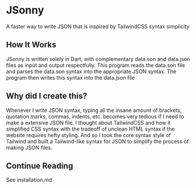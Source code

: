 # JSonny
A faster way to write JSON that is inspired by TailwindCSS syntax simplicity

## How It Works
JSonny is written solely in Dart, with complementary data.son and data.json files as input and output respectfully. This program reads the data.son file and parses the data.son syntax into the appropriate JSON syntax. The program then writes this syntax into the data.json file

## Why did I create this?
Whenever I write JSON syntax, typing all the insane amount of brackets, quotation marks, commas, indents, etc. becomes very tedious if I need to make a extensive JSON file. I thought about TailwindCSS and how it simplified CSS syntax with the tradeoff of unclean HTML syntax if the website requires hefty styling. And so I took the core syntax style of Tailwind and built a Tailwind-like syntax for JSON to simplify the process of making JSON files.

## Continue Reading
See installation.md
